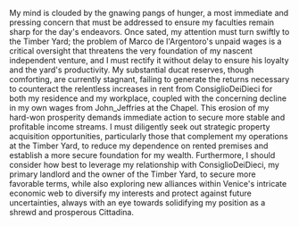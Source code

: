 My mind is clouded by the gnawing pangs of hunger, a most immediate and pressing concern that must be addressed to ensure my faculties remain sharp for the day's endeavors. Once sated, my attention must turn swiftly to the Timber Yard; the problem of Marco de l'Argentoro's unpaid wages is a critical oversight that threatens the very foundation of my nascent independent venture, and I must rectify it without delay to ensure his loyalty and the yard's productivity. My substantial ducat reserves, though comforting, are currently stagnant, failing to generate the returns necessary to counteract the relentless increases in rent from ConsiglioDeiDieci for both my residence and my workplace, coupled with the concerning decline in my own wages from John_Jeffries at the Chapel. This erosion of my hard-won prosperity demands immediate action to secure more stable and profitable income streams. I must diligently seek out strategic property acquisition opportunities, particularly those that complement my operations at the Timber Yard, to reduce my dependence on rented premises and establish a more secure foundation for my wealth. Furthermore, I should consider how best to leverage my relationship with ConsiglioDeiDieci, my primary landlord and the owner of the Timber Yard, to secure more favorable terms, while also exploring new alliances within Venice's intricate economic web to diversify my interests and protect against future uncertainties, always with an eye towards solidifying my position as a shrewd and prosperous Cittadina.
